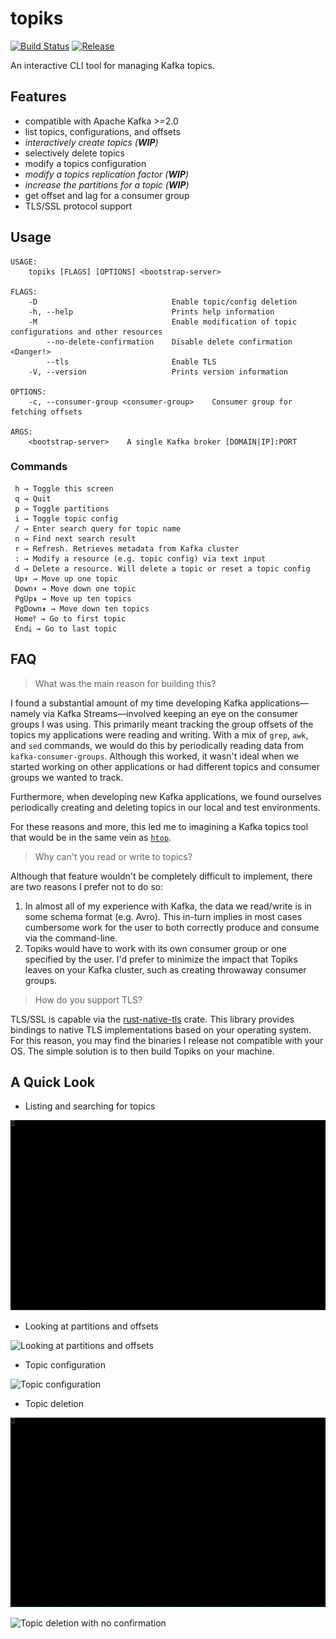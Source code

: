 # topiks

[![Build Status](https://travis-ci.org/kdrakon/topiks.svg?branch=master)](https://travis-ci.org/kdrakon/topiks)
[![Release](https://img.shields.io/github/tag-date/kdrakon/topiks.svg?style=popout)](https://github.com/kdrakon/topiks/releases)

An interactive CLI tool for managing Kafka topics.

## Features
- compatible with Apache Kafka >=2.0
- list topics, configurations, and offsets
- _interactively create topics (**WIP**)_
- selectively delete topics
- modify a topics configuration
- _modify a topics replication factor (**WIP**)_
- _increase the partitions for a topic (**WIP**)_
- get offset and lag for a consumer group 
- TLS/SSL protocol support

## Usage
```
USAGE:
    topiks [FLAGS] [OPTIONS] <bootstrap-server>

FLAGS:
    -D                              Enable topic/config deletion
    -h, --help                      Prints help information
    -M                              Enable modification of topic configurations and other resources
        --no-delete-confirmation    Disable delete confirmation <Danger!>
        --tls                       Enable TLS
    -V, --version                   Prints version information

OPTIONS:
    -c, --consumer-group <consumer-group>    Consumer group for fetching offsets

ARGS:
    <bootstrap-server>    A single Kafka broker [DOMAIN|IP]:PORT
```

### Commands
```
 h → Toggle this screen
 q → Quit
 p → Toggle partitions
 i → Toggle topic config
 / → Enter search query for topic name
 n → Find next search result
 r → Refresh. Retrieves metadata from Kafka cluster
 : → Modify a resource (e.g. topic config) via text input
 d → Delete a resource. Will delete a topic or reset a topic config
 Up⬆ → Move up one topic
 Down⬇ → Move down one topic
 PgUp⇞ → Move up ten topics
 PgDown⇟ → Move down ten topics
 Home⤒ → Go to first topic
 End⤓ → Go to last topic
```

## FAQ

> What was the main reason for building this?

I found a substantial amount of my time developing Kafka applications—namely via Kafka Streams—involved keeping an eye on the consumer groups I was using. This primarily meant tracking the group offsets of the topics my applications were reading and writing. With a mix of `grep`, `awk`, and `sed` commands, we would do this by periodically reading data from `kafka-consumer-groups`. Although this worked, it wasn't ideal when we started working on other applications or had different topics and consumer groups we wanted to track. 

Furthermore, when developing new Kafka applications, we found ourselves periodically creating and deleting topics in our local and test environments.

For these reasons and more, this led me to imagining a Kafka topics tool that would be in the same vein as [`htop`](https://github.com/hishamhm/htop).

> Why can't you read or write to topics?

Although that feature wouldn't be completely difficult to implement, there are two reasons I prefer not to do so:
1. In almost all of my experience with Kafka, the data we read/write is in some schema format (e.g. Avro). This in-turn implies in most cases cumbersome work for the user to both correctly produce and consume via the command-line.
1. Topiks would have to work with its own consumer group or one specified by the user. I'd prefer to minimize the impact that Topiks leaves on your Kafka cluster, such as creating throwaway consumer groups. 

> How do you support TLS?

TLS/SSL is capable via the [rust-native-tls](https://github.com/sfackler/rust-native-tls) crate. This library provides bindings to native TLS implementations based on your operating system. For this reason, you may find the binaries I release not compatible with your OS. The simple solution is to then build Topiks on your machine.


## A Quick Look

- Listing and searching for topics

![Listing and searching for topics](gifs/list-and-search.gif)

- Looking at partitions and offsets

![Looking at partitions and offsets](gifs/partitions-and-offsets.gif)

- Topic configuration

![Topic configuration](gifs/topic-config.gif)

- Topic deletion

![Topic deletion](gifs/topic-delete.gif)

![Topic deletion with no confirmation](gifs/topic-delete-no-confirm.gif)

